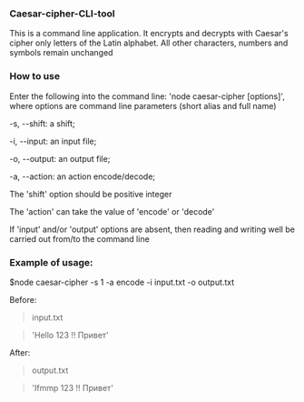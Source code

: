 ### Caesar-cipher-CLI-tool

This is a command line application. It encrypts and decrypts with Caesar's cipher  only letters of the Latin alphabet. All other characters, numbers and symbols remain unchanged

### How to use
Enter the following into the command line: 'node caesar-cipher [options]', where options are command line parameters (short alias and full name)


-s, --shift: a shift;

-i, --input: an input file;

-o, --output: an output file;

-a, --action: an action encode/decode;

The 'shift' option should be positive integer

The 'action' can take the value of 'encode' or 'decode'

If 'input' and/or 'output' options are absent, then reading and writing well be carried out from/to the command line 

### Example of usage:

$node caesar-cipher -s 1 -a encode -i input.txt -o output.txt

Before:

>input.txt

>'Hello 123 !! Привет'

After:
>output.txt

>'Ifmmp 123 !! Привет'
